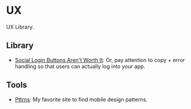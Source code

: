 # UX
UX Library.

## Library
- [Social Login Buttons Aren't Worth It](http://blog.mailchimp.com/social-login-buttons-arent-worth-it/): Or, pay attention to copy + error handling so that users can actually log into your app. 

## Tools
- [Pttrns](): My favorite site to find mobile design patterns.

